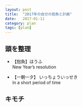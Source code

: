 ```yaml
---
layout: post
title:  "2017年の自分の抱負と計画"
date:   2017-01-11
category: plan
tags: [plan]
---
```


## 頭を整理

- 【抱負】ほうふ    
   New Year’s resolution
   
- 【一朝一夕】
   いっちょういっせき    
   In a short period of time    


## キモチ



